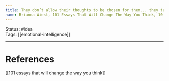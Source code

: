 ```yaml
---
title: They don’t allow their thoughts to be chosen for them... they take inventory of their beliefs, reflect on their origins, and decide whether or not that frame of reference truly serves them.
name: Brianna Wiest, 101 Essays That Will Change The Way You Think, 10 Things Emotionally Intelligent People do not Do
---
```


Status: #idea  
Tags: [[emotional-intelligence]]

---
# References
[[101 essays that will change the way you think]]